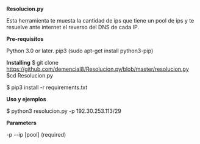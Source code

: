 <b>Resolucion.py</b>

Esta herramienta te muesta la cantidad de ips que tiene un pool de ips y te resuelve ante internet el reverso del DNS de cada IP.

<b>Pre-requisitos</b>

Python 3.0 or later.
pip3 (sudo apt-get install python3-pip)

<b>Installing</b>
$ git clone https://github.com/demencial8/Resolucion.py/blob/master/resolucion.py
$cd Resolucion.py

$ pip3 install -r requirements.txt

<b>Uso y ejemplos</b>

$ python3 resolucion.py -p 192.30.253.113/29


<b>Parameters</b>

-p --ip [pool] (required)


